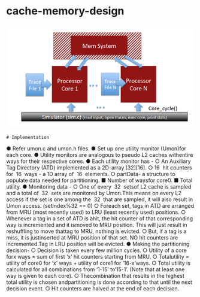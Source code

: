 # cache-memory-design
![alt text](https://github.com/rakeshBelagali/cache-memory-design/blob/master/Screen%20Shot%202018-01-02%20at%207.31.32%20PM.png)

```
# Implementation

```
● Refer​ ​umon.c​ ​and​ ​umon.h​ ​files.
● Set​ ​up​ ​one​ ​utility​ ​monitor​ ​(Umon)​ ​for​ ​each​ ​core.
● Utility​ ​monitors​ ​are​ ​analogous​ ​to​ ​pseudo​ ​L2​ ​caches​ ​with​ ​entire​ ​ways​ ​for​ ​their​ ​respective
cores.
● Each​ ​utility​ ​monitor​ ​has​ ​-
○ An​ ​Auxiliary​ ​Tag​ ​Directory​ ​(ATD)​ ​implemented​ ​as​ ​a​ ​2D-array​ ​[32][16].
○ 16 ​ ​hit​ ​counters​ ​for​ ​ 16 ​ ​ways​ ​-​ ​a​ ​1D​ ​array​ ​of​ ​ 16 ​ ​elements.
○ partData​ ​-​ ​a​ ​structure​ ​to​ ​populate​ ​data​ ​needed​ ​for​ ​partitioning.
■ Number​ ​of​ ​ways​ ​for​ ​core0.
■ Total​ ​utility.
● Monitoring​ ​data​ ​-
○ One​ ​of​ ​every​ ​ 32 ​ ​sets​ ​of​ ​L2​ ​cache​ ​is​ ​sampled​ ​and​ ​a​ ​total​ ​of​ ​ 32 ​ ​sets​ ​are​ ​monitored
by​ ​Umon.​ ​This​ ​means​ ​on​ ​every​ ​L2​ ​access​ ​if​ ​the​ ​set​ ​is​ ​one​ ​among​ ​the​ ​ 32 ​ ​that​ ​are
sampled,​ ​it​ ​will​ ​also​ ​result​ ​in​ ​Umon​ ​access.​ ​(setIndex%32​ ​==​ ​0)
○ For​ ​each​ ​set,​ ​tags​ ​in​ ​ATD​ ​are​ ​arranged​ ​from​ ​MRU​ ​(most​ ​recently​ ​used)​ ​to​ ​LRU
(least​ ​recently​ ​used)​ ​positions.
○ Whenever​ ​a​ ​tag​ ​in​ ​a​ ​set​ ​of​ ​ATD​ ​is​ ​a​ ​hit,​ ​the​ ​hit​ ​counter​ ​of​ ​that​ ​corresponding​ ​way
is​ ​incremented​ ​and​ ​it​ ​is​ ​moved​ ​to​ ​MRU​ ​position.​ ​This​ ​will​ ​just​ ​result​ ​in​ ​reshuffling
to​ ​move​ ​that​ ​tag​ ​to​ ​MRU,​ ​nothing​ ​is​ ​evicted.
○ But,​ ​if​ ​a​ ​tag​ ​is​ ​a​ ​miss,​ ​it​ ​is​ ​just​ ​inserted​ ​at​ ​MRU​ ​position​ ​of​ ​that​ ​set.​ ​NO​ ​hit
counters​ ​are​ ​incremented.​ ​Tag​ ​in​ ​LRU​ ​position​ ​will​ ​be​ ​evicted.
● Making​ ​the​ ​partitioning​ ​decision​ ​-
○ Decision​ ​is​ ​taken​ ​every​ ​few​ ​million​ ​cycles.
○ Utility​ ​of​ ​a​ ​core​ ​for​ ​x​ ​ways​ ​=​ ​sum​ ​of​ ​first​ ​‘x’​ ​hit​ ​counters​ ​starting​ ​from​ ​MRU.
○ Total​ ​utility​ ​=​ ​​ ​utility​ ​of​ ​core0​ ​for​ ​‘x’​ ​ways​ ​+​ ​utility​ ​of​ ​core1​ ​for​ ​‘16-x’​ ​ways.
○ Total​ ​utility​ ​is​ ​calculated​ ​for​ ​all​ ​combinations​ ​from​ ​‘1-15’​ ​to​ ​‘15-1’.​ ​(Note​ ​that​ ​at
least​ ​one​ ​way​ ​is​ ​given​ ​to​ ​each​ ​core).
○ The​ ​combination​ ​that​ ​results​ ​in​ ​the​ ​highest​ ​total​ ​utility​ ​is​ ​chosen​ ​and​ ​partitioning
is​ ​done​ ​according​ ​to​ ​that​ ​until​ ​the​ ​next​ ​decision​ ​event.
○ Hit​ ​counters​ ​are​ ​halved​ ​at​ ​the​ ​end​ ​of​ ​each​ ​decision.
```
